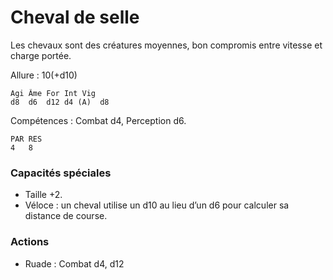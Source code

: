 
# Cheval de selle
Les chevaux sont des créatures moyennes, bon compromis entre vitesse et charge portée.

Allure : 10(+d10)

	Agi	Âme	For	Int	Vig
	d8	d6	d12	d4 (A)	d8

Compétences : Combat d4, Perception d6.

	PAR	RES
	4	8

### Capacités spéciales
- Taille +2.
- Véloce : un cheval utilise un d10 au lieu d’un d6 pour calculer sa distance de course.

### Actions
- Ruade : Combat d4, d12
